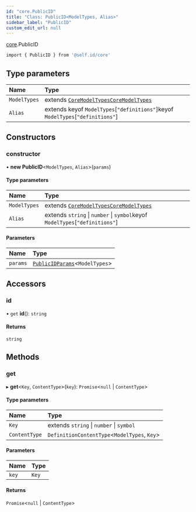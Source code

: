 ```yaml
---
id: "core.PublicID"
title: "Class: PublicID<ModelTypes, Alias>"
sidebar_label: "PublicID"
custom_edit_url: null
---
```


[core](../modules/core.md).PublicID

```sh
import { PublicID } from '@self.id/core'
```

## Type parameters

| Name | Type |
| :------ | :------ |
| `ModelTypes` | extends [`CoreModelTypes`](../modules/core.md#coremodeltypes)[`CoreModelTypes`](../modules/core.md#coremodeltypes) |
| `Alias` | extends keyof `ModelTypes`[``"definitions"``]keyof `ModelTypes`[``"definitions"``] |

## Constructors

### constructor

• **new PublicID**<`ModelTypes`, `Alias`\>(`params`)

#### Type parameters

| Name | Type |
| :------ | :------ |
| `ModelTypes` | extends [`CoreModelTypes`](../modules/core.md#coremodeltypes)[`CoreModelTypes`](../modules/core.md#coremodeltypes) |
| `Alias` | extends `string` \| `number` \| `symbol`keyof `ModelTypes`[``"definitions"``] |

#### Parameters

| Name | Type |
| :------ | :------ |
| `params` | [`PublicIDParams`](../modules/core.md#publicidparams)<`ModelTypes`\> |

## Accessors

### id

• `get` **id**(): `string`

#### Returns

`string`

## Methods

### get

▸ **get**<`Key`, `ContentType`\>(`key`): `Promise`<``null`` \| `ContentType`\>

#### Type parameters

| Name | Type |
| :------ | :------ |
| `Key` | extends `string` \| `number` \| `symbol` |
| `ContentType` | `DefinitionContentType`<`ModelTypes`, `Key`\> |

#### Parameters

| Name | Type |
| :------ | :------ |
| `key` | `Key` |

#### Returns

`Promise`<``null`` \| `ContentType`\>
